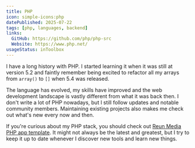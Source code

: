 ```yaml
---
title: PHP
icon: simple-icons:php
datePublished: 2025-07-22
tags: [php, languages, backend]
links:
  GitHub: https://github.com/php/php-src
  Website: https://www.php.net/
usageStatus: inToolbox
---
```


I have a long history with PHP. I started learning it when it was still at
version 5.2 and faintly remember being excited to refactor all my arrays from
`array()` to `[]` when 5.4 was released.

The language has evolved, my skills have improved and the web development
landscape is vastly different from what it was back then. I don't write a lot of
PHP nowadays, but I still follow updates and notable community members.
Maintaining existing projects also makes me check out what's new every now and
then.

If you're curious about my PHP stack, you should check out [Reun Media PHP app
template](https://github.com/ReunMedia/php-app-template). It might not always be
the latest and greatest, but I try to keep it up to date whenever I discover new
tools and learn new things.
